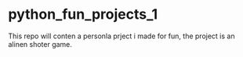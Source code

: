 # python_fun_projects_1
This repo will conten a personla prject i made for fun, the project is an alinen shoter game.

